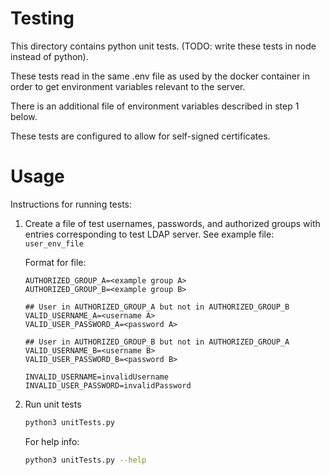 # Testing

This directory contains python unit tests. (TODO: write these tests in node instead of python).

These tests read in the same .env file as used by the docker container in order to get environment variables relevant to the server. 

There is an additional file of environment variables described in step 1 below.

These tests are configured to allow for self-signed certificates.

# Usage

Instructions for running tests:

1. Create a file of test usernames, passwords, and authorized groups with entries corresponding to test LDAP server. See example file: `user_env_file`

   Format for file:

   ```
   AUTHORIZED_GROUP_A=<example group A>
   AUTHORIZED_GROUP_B=<example group B>
   
   ## User in AUTHORIZED_GROUP_A but not in AUTHORIZED_GROUP_B
   VALID_USERNAME_A=<username A>
   VALID_USER_PASSWORD_A=<password A>

   ## User in AUTHORIZED_GROUP_B but not in AUTHORIZED_GROUP_A
   VALID_USERNAME_B=<username B>
   VALID_USER_PASSWORD_B=<password B>

   INVALID_USERNAME=invalidUsername
   INVALID_USER_PASSWORD=invalidPassword
   ```

2. Run unit tests

   ```bash
   python3 unitTests.py
   ```

   For help info:
   
   ```bash
   python3 unitTests.py --help
   ```
   
   

